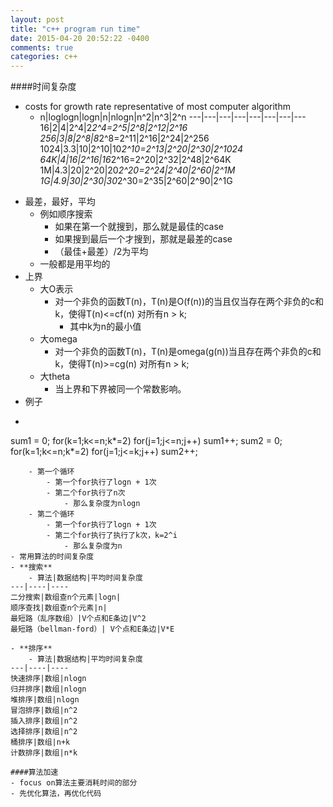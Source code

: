 ```yaml
---
layout: post
title: "c++ program run time"
date: 2015-04-20 20:52:22 -0400
comments: true
categories: c++
---
```


####时间复杂度
- costs for growth rate representative of most computer algorithm
	- n|loglogn|logn|n|nlogn|n^2|n^3|2^n
	---|---|---|---|---|---|---|---
	16|2|4|2^4|2*2^4=2^5|2^8|2^12|2^16
	256|3|8|2^8|8*2^8=2^11|2^16|2^24|2^256
	1024|3.3|10|2^10|10*2^10=2^13|2^20|2^30|2^1024
	64K|4|16|2^16|16*2^16=2^20|2^32|2^48|2^64K
	1M|4.3|20|2^20|20*2^20=2^24|2^40|2^60|2^1M
	1G|4.9|30|2^30|30*2^30=2^35|2^60|2^90|2^1G
<!--more-->
- 最差，最好，平均
    - 例如顺序搜索
        - 如果在第一个就搜到，那么就是最佳的case
        - 如果搜到最后一个才搜到，那就是最差的case
        - （最佳+最差）/2为平均
    - 一般都是用平均的
- 上界
    - 大O表示
        - 对一个非负的函数T(n)，T(n)是O(f(n))的当且仅当存在两个非负的c和k，使得T(n)<=cf(n) 对所有n > k;
            - 其中k为n的最小值
    - 大omega
        - 对一个非负的函数T(n)，T(n)是omega(g(n))当且存在两个非负的c和k，使得T(n)>=cg(n) 对所有n > k;
    - 大theta
        - 当上界和下界被同一个常数影响。   
- 例子
- ```
sum1 = 0;
for(k=1;k<=n;k*=2)
    for(j=1;j<=n;j++)
        sum1++;
sum2 = 0;
for(k=1;k<=n;k*=2)
    for(j=1;j<=k;j++)
        sum2++;
```
    - 第一个循环
        - 第一个for执行了logn + 1次
        - 第二个for执行了n次
            - 那么复杂度为nlogn
    - 第二个循环        
        - 第一个for执行了logn + 1次
        - 第二个for执行了执行了k次，k=2^i
            - 那么复杂度为n
- 常用算法的时间复杂度
- **搜索**
    - 算法|数据结构|平均时间复杂度
---|----|----
二分搜索|数组查n个元素|logn|
顺序查找|数组查n个元素|n|
最短路（乱序数组）|V个点和E条边|V^2
最短路（bellman-ford）| V个点和E条边|V*E       
        
- **排序**
    - 算法|数据结构|平均时间复杂度
---|----|----
快速排序|数组|nlogn
归并排序|数组|nlogn
堆排序|数组|nlogn
冒泡排序|数组|n^2
插入排序|数组|n^2
选择排序|数组|n^2
桶排序|数组|n+k
计数排序|数组|n*k 
       
####算法加速
- focus on算法主要消耗时间的部分
- 先优化算法，再优化代码



















